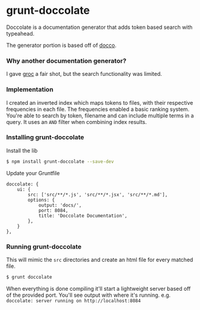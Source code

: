 # grunt-doccolate
Doccolate is a documentation generator that adds token based search with typeahead.

The generator portion is based off of [docco](https://github.com/jashkenas/docco).

### Why another documentation generator?
I gave [groc](http://nevir.github.io/groc/) a fair shot, but the search functionality was limited.

### Implementation
I created an inverted index which maps tokens to files, with their respective frequencies in each file. The frequencies enabled a basic ranking system. You're able to search by token, filename and can include multiple terms in a query. It uses an `AND` filter when combining index results.

### Installing grunt-doccolate
Install the lib
```bash
$ npm install grunt-doccolate --save-dev
```

Update your Gruntfile
```
doccolate: {
    ui: {
        src: ['src/**/*.js', 'src/**/*.jsx', 'src/**/*.md'],
        options: {
            output: 'docs/',
            port: 8084,
            title: 'Doccolate Documentation',
        },
    }
},
```

### Running grunt-doccolate
This will mimic the `src` directories and create an html file for every matched file.
```bash
$ grunt doccolate
```

When everything is done compiling it'll start a lightweight server based off of the provided port. You'll see output with where it's running. e.g. ```doccolate: server running on http://localhost:8084```
